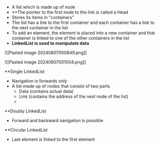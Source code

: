 - A list which is made up of node
- **The pointer to the first node to the link is called a Head
- Stores its items in "containers"
- The list has a link to the first container and each container has a link to the next container in the list
- To add an element, the element is placed into a new container and that container is linked to one of the other containers in the list
- **LinkedList is used to manipulate data**

![[Pasted image 20240807000849.png]]

![[Pasted image 20240807001004.png]]

**Single LinkedList
- Navigation is forwards only
-  A list made up of nodes that consist of two parts
	- Data (contains actual data)
	- Link (contains the address of the next node of the list)
	- 

**Doubly LinkedList
- Forward and backward navigation is possible

**Circular LinkedList
- Last element is linked to the first element